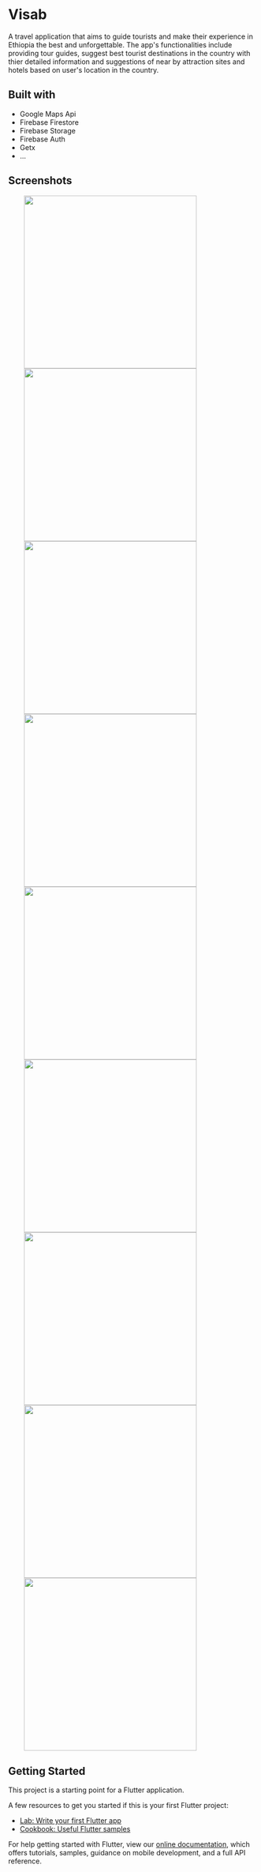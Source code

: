 # Visab

A travel application that aims to guide tourists and make their experience in Ethiopia the best and unforgettable.
The app's functionalities include providing tour guides, suggest best tourist destinations in the country with thier detailed information and suggestions of near by attraction sites and hotels based on user's location in the country.

## Built with 
  - Google Maps Api 
  - Firebase Firestore 
  - Firebase Storage 
  - Firebase Auth
  - Getx
  - ...

## Screenshots 
<img style="display: inline;" width= "350" hspace ="32" src = "https://user-images.githubusercontent.com/81500872/128392813-ac3e8388-972b-4816-829b-89682ea0583b.jpg"/><img width= "350" hspace ="32" src = "https://user-images.githubusercontent.com/81500872/128392823-a4387a65-c063-4417-affe-67ca8b4bf3f1.jpg"/>
<img style="display: inline;" width= "350" hspace ="32" src = "https://user-images.githubusercontent.com/81500872/128392915-779b38af-c075-45d0-b519-53d375cc45b5.jpg"/><img  width= "350" hspace ="32" src = "https://user-images.githubusercontent.com/81500872/128393091-3c8292b4-f49f-401f-b728-2eb500c261f9.jpg"/>
<img style="display: inline;" width= "350" hspace ="32" src = "https://user-images.githubusercontent.com/81500872/128393162-9cb9cae4-fcde-4f3a-8c42-b321411a90e7.jpg"/><img width= "350" hspace ="32" src = "https://user-images.githubusercontent.com/81500872/128393206-39d71d7e-9172-4ca5-97e8-8272138d4397.jpg"/>
<img style="display: inline;" width= "350" hspace ="32" src = "https://user-images.githubusercontent.com/81500872/128393245-01ce9051-743c-48e5-a2b2-68697f348551.jpg"/><img  width= "350" hspace ="32" src = "https://user-images.githubusercontent.com/81500872/128393436-221831dd-af2c-4164-991e-e500482e94c2.jpg"/>
<img style="display: inline;" width= "350" hspace ="32" src = "https://user-images.githubusercontent.com/81500872/128393537-fac9bf68-be40-414c-a99d-16e1d4d50503.jpg"/>


## Getting Started

This project is a starting point for a Flutter application.

A few resources to get you started if this is your first Flutter project:

- [Lab: Write your first Flutter app](https://flutter.dev/docs/get-started/codelab)
- [Cookbook: Useful Flutter samples](https://flutter.dev/docs/cookbook)

For help getting started with Flutter, view our
[online documentation](https://flutter.dev/docs), which offers tutorials,
samples, guidance on mobile development, and a full API reference.
